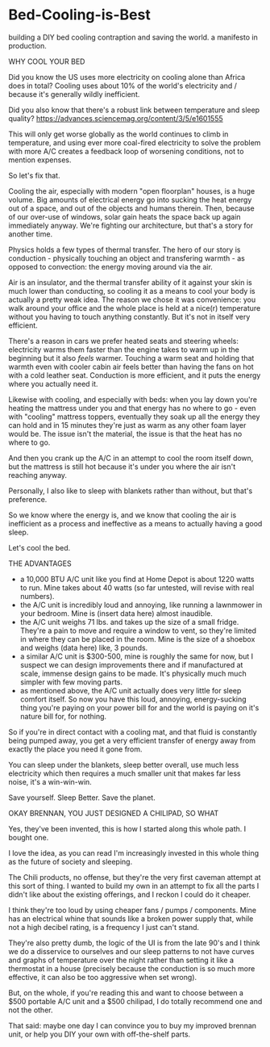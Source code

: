 # Bed-Cooling-is-Best
building a DIY bed cooling contraption and saving the world. a manifesto in production.


WHY COOL YOUR BED

Did you know the US uses more electricity on cooling alone than Africa does in total? Cooling uses about 10% of the world's electricity and / because it's generally wildly inefficient.

Did you also know that there's a robust link between temperature and sleep quality? https://advances.sciencemag.org/content/3/5/e1601555

This will only get worse globally as the world continues to climb in temperature, and using ever more coal-fired electricity to solve the problem with more A/C creates a feedback loop of worsening conditions, not to mention expenses.

So let's fix that.

Cooling the air, especially with modern "open floorplan" houses, is a huge volume. Big amounts of electrical energy go into sucking the heat energy out of a space, and out of the objects and humans therein. Then, because of our over-use of windows, solar gain heats the space back up again immediately anyway. We're fighting our architecture, but that's a story for another time.

Physics holds a few types of thermal transfer. The hero of our story is conduction - physically touching an object and transfering warmth - as opposed to convection: the energy moving around via the air.

Air is an insulator, and the thermal transfer ability of it against your skin is much lower than conducting, so cooling it as a means to cool your body is actually a pretty weak idea. The reason we chose it was convenience: you walk around your office and the whole place is held at a nice(r) temperature without you having to touch anything constantly. But it's not in itself very efficient.

There's a reason in cars we prefer heated seats and steering wheels: electricity warms them faster than the engine takes to warm up in the beginning but it also _feels_ warmer. Touching a warm seat and holding that warmth even with cooler cabin air feels better than having the fans on hot with a cold leather seat. Conduction is more efficient, and it puts the energy where you actually need it.

Likewise with cooling, and especially with beds: when you lay down you're heating the mattress under you and that energy has no where to go - even with "cooling" mattress toppers, eventually they soak up all the energy they can hold and in 15 minutes they're just as warm as any other foam layer would be. The issue isn't the material, the issue is that the heat has no where to go.

And then you crank up the A/C in an attempt to cool the room itself down, but the mattress is still hot because it's under you where the air isn't reaching anyway.

Personally, I also like to sleep with blankets rather than without, but that's preference.

So we know where the energy is, and we know that cooling the air is inefficient as a process and ineffective as a means to actually having a good sleep.

Let's cool the bed.

THE ADVANTAGES

- a 10,000 BTU A/C unit like you find at Home Depot is about 1220 watts to run. Mine takes about 40 watts (so far untested, will revise with real numbers).
- the A/C unit is incredibly loud and annoying, like running a lawnmower in your bedroom. Mine is (insert data here) almost inaudible.
- the A/C unit weighs 71 lbs. and takes up the size of a small fridge. They're a pain to move and require a window to vent, so they're limited in where they can be placed in the room. Mine is the size of a shoebox and weighs (data here) like, 3 pounds. 
- a similar A/C unit is $300-500, mine is roughly the same for now, but I suspect we can design improvements there and if manufactured at scale, immense design gains to be made. It's physically much much simpler with few moving parts.
- as mentioned above, the A/C unit actually does very little for sleep comfort itself. So now you have this loud, annoying, energy-sucking thing you're paying on your power bill for and the world is paying on it's nature bill for, for nothing.

So if you're in direct contact with a cooling mat, and that fluid is constantly being pumped away, you get a very efficient transfer of energy away from exactly the place you need it gone from.

You can sleep under the blankets, sleep better overall, use much less electricity which then requires a much smaller unit that makes far less noise, it's a win-win-win.

Save yourself. Sleep Better. Save the planet.

OKAY BRENNAN, YOU JUST DESIGNED A CHILIPAD, SO WHAT

Yes, they've been invented, this is how I started along this whole path. I bought one.

I love the idea, as you can read I'm increasingly invested in this whole thing as the future of society and sleeping.

The Chili products, no offense, but they're the very first caveman attempt at this sort of thing. I wanted to build my own in an attempt to fix all the parts I didn't like about the existing offerings, and I reckon I could do it cheaper.

I think they're too loud by using cheaper fans / pumps / components. Mine has an electrical whine that sounds like a broken power supply that, while not a high decibel rating, is a frequency I just can't stand.

They're also pretty dumb, the logic of the UI is from the late 90's and I think we do a disservice to ourselves and our sleep patterns to not have curves and graphs of temperature over the night rather than setting it like a thermostat in a house (precisely because the conduction is so much more effective, it can also be too aggressive when set wrong).

But, on the whole, if you're reading this and want to choose between a $500 portable A/C unit and a $500 chilipad, I do totally recommend one and not the other.

That said: maybe one day I can convince you to buy my improved brennan unit, or help you DIY your own with off-the-shelf parts.
